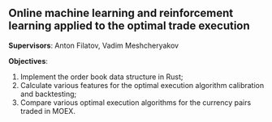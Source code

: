 ## Online machine learning and reinforcement learning applied to the optimal trade execution
**Supervisors**: Anton Filatov, Vadim Meshcheryakov

**Objectives**:
1. Implement the order book data structure in Rust;
2. Calculate various features for the optimal execution algorithm calibration and backtesting;
3. Compare various optimal execution algorithms for the currency pairs traded in MOEX.